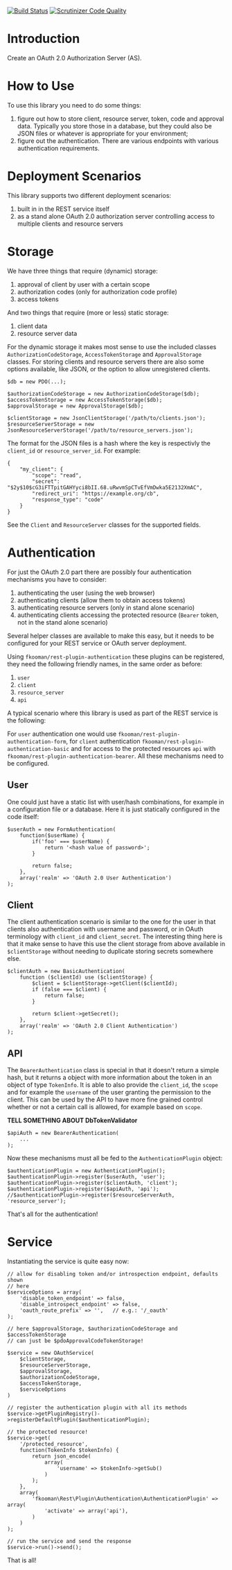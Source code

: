 [![Build Status](https://travis-ci.org/fkooman/php-lib-oauth.svg)](https://travis-ci.org/fkooman/php-lib-oauth)
[![Scrutinizer Code Quality](https://scrutinizer-ci.com/g/fkooman/php-lib-oauth/badges/quality-score.png?b=master)](https://scrutinizer-ci.com/g/fkooman/php-lib-oauth/?branch=master)

# Introduction
Create an OAuth 2.0 Authorization Server (AS). 

# How to Use
To use this library you need to do some things:

1. figure out how to store client, resource server, token, code and approval
   data. Typically you store those in a database, but they could also be JSON
   files or whatever is appropriate for your environment;
2. figure out the authentication. There are various endpoints with various 
   authentication requirements.

# Deployment Scenarios
This library supports two different deployment scenarios:

1. built in in the REST service itself
2. as a stand alone OAuth 2.0 authorization server controlling access to 
   multiple clients and resource servers

# Storage
We have three things that require (dynamic) storage:

1. approval of client by user with a certain scope
2. authorization codes (only for authorization code profile)
3. access tokens

And two things that require (more or less) static storage:

1. client data
2. resource server data

For the dynamic storage it makes most sense to use the included classes
 `AuthorizationCodeStorage`, `AccessTokenStorage`  and `ApprovalStorage`
classes. For storing clients and resource servers there are also some options 
available, like JSON, or the option to allow unregistered clients.

    $db = new PDO(...);
    
    $authorizationCodeStorage = new AuthorizationCodeStorage($db);
    $accessTokenStorage = new AccessTokenStorage($db);
    $approvalStorage = new ApprovalStorage($db);

    $clientStorage = new JsonClientStorage('/path/to/clients.json');
    $resourceServerStorage = new JsonResourceServerStorage('/path/to/resource_servers.json');

The format for the JSON files is a hash where the key is respectivly the 
`client_id` or `resource_server_id`. For example:

    {
        "my_client": {
            "scope": "read",
            "secret": "$2y$10$cG3iFTTpitGAHYyci8bII.68.uRwvmSpCTvEfVmDwka5E2132XmAC",
            "redirect_uri": "https://example.org/cb",
            "response_type": "code"
        }
    }

See the `Client` and `ResourceServer` classes for the supported fields.

# Authentication
For just the OAuth 2.0 part there are possibly four authentication mechanisms 
you have to consider:

1. authenticating the user (using the web browser)
2. authenticating clients (allow them to obtain access tokens)
3. authenticating resource servers (only in stand alone scenario)
4. authenticating clients accessing the protected resource (`Bearer` token, 
   not in the stand alone scenario)

Several helper classes are available to make this easy, but it needs to be 
configured for your REST service or OAuth server deployment.

Using `fkooman/rest-plugin-authentication` these plugins can be registered, 
they need the following friendly names, in the same order as before:

1. `user`
2. `client`
3. `resource_server`
4. `api`

A typical scenario where this library is used as part of the REST service is 
the following:

For `user` authentication one would use 
`fkooman/rest-plugin-authentication-form`, for `client` authentication 
`fkooman/rest-plugin-authentication-basic` and for access to the protected 
resources `api` with `fkooman/rest-plugin-authentication-bearer`. All these
mechanisms need to be configured.

## User
One could just have a static list with user/hash combinations, for example
in a configuration file or a database. Here it is just statically configured
in the code itself:

    $userAuth = new FormAuthentication(
        function($userName) {
            if('foo' === $userName) {
                return '<hash value of password>';
            }

            return false;
        },
        array('realm' => 'OAuth 2.0 User Authentication')
    );

## Client
The client authentication scenario is similar to the one for the user in that
clients also authentication with username and password, or in OAuth terminology
with `client_id` and `client_secret`. The interesting thing here is that it 
make sense to have this use the client storage from above available in 
`$clientStorage` without needing to duplicate storing secrets somewhere else.

    $clientAuth = new BasicAuthentication(
        function ($clientId) use ($clientStorage) {
            $client = $clientStorage->getClient($clientId);
            if (false === $client) {
                return false;
            }

            return $client->getSecret();
        },
        array('realm' => 'OAuth 2.0 Client Authentication')
    );

## API
The `BearerAuthentication` class is special in that it doesn't return a simple
hash, but it returns a object with more information about the token in an 
object of type `TokenInfo`. It is able to also provide the `client_id`, the 
`scope` and for example the `username` of the user granting the permission to
the client. This can be used by the API to have more fine grained control 
whether or not a certain call is allowed, for example based on `scope`. 

**TELL SOMETHING ABOUT DbTokenValidator**

    $apiAuth = new BearerAuthentication(
        ...
    );

Now these mechanisms must all be fed to the `AuthenticationPlugin` object:

    $authenticationPlugin = new AuthenticationPlugin();
    $authenticationPlugin->register($userAuth, 'user');
    $authenticationPlugin->register($clientAuth, 'client');
    $authenticationPlugin->register($apiAuth, 'api');
    //$authenticationPlugin->register($resourceServerAuth, 'resource_server');

That's all for the authentication!

# Service
Instantiating the service is quite easy now:

    // allow for disabling token and/or introspection endpoint, defaults shown
    // here
    $serviceOptions = array(
        'disable_token_endpoint' => false,
        'disable_introspect_endpoint' => false,    
        'oauth_route_prefix' => '',   // e.g.: '/_oauth'
    );
 
    // here $approvalStorage, $authorizationCodeStorage and $accessTokenStorage
    // can just be $pdoApprovalCodeTokenStorage!
   
    $service = new OAuthService(
        $clientStorage,
        $resourceServerStorage,
        $approvalStorage,
        $authorizationCodeStorage,
        $accessTokenStorage,
        $serviceOptions
    )

    // register the authentication plugin with all its methods
    $service->getPluginRegistry()->registerDefaultPlugin($authenticationPlugin); 

    // the protected resource!
    $service->get(
        '/protected_resource',
        function(TokenInfo $tokenInfo) {
            return json_encode(
                array(
                    'username' => $tokenInfo->getSub()
                )
            );
        },
        array(
            'fkooman\Rest\Plugin\Authentication\AuthenticationPlugin' => array(
                'activate' => array('api'),
            )
        )
    );

    // run the service and send the response
    $service->run()->send();

That is all!
